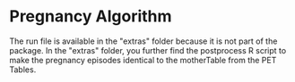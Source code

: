 # Pregnancy Algorithm
The run file is available in the "extras" folder because it is not part of the package.
In the "extras" folder, you further find the postprocess R script to make the pregnancy episodes identical to the motherTable from the PET Tables.

